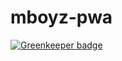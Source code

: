 # mboyz-pwa

[![Greenkeeper badge](https://badges.greenkeeper.io/wombat9000/mboyz-pwa.svg)](https://greenkeeper.io/)